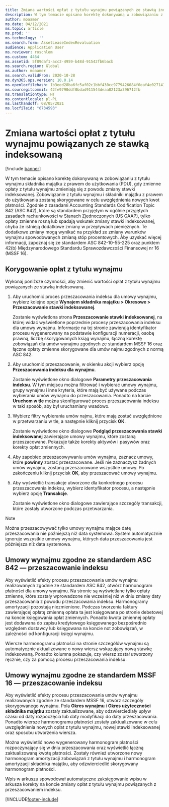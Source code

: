 ```yaml
---
title: Zmiana wartości opłat z tytułu wynajmu powiązanych ze stawką indeksowaną
description: W tym temacie opisano korektę dokonywaną w zobowiązaniu z tytułu wynajmu składnika majątku z prawem do użytkowania (PDU), gdy zmienne opłaty z tytułu wynajmu zmieniają się z powodu zmiany stawki indeksowanej.
author: moaamer
ms.date: 04/12/2021
ms.topic: article
ms.prod: ''
ms.technology: ''
ms.search.form: AssetLeaseIndexRevaluation
audience: Application User
ms.reviewer: roschlom
ms.custom: 4464
ms.assetid: 5f89daf1-acc2-4959-b48d-91542fb6bacb
ms.search.region: Global
ms.author: moaamer
ms.search.validFrom: 2020-10-28
ms.dyn365.ops.version: 10.0.14
ms.openlocfilehash: 1b3eed28ba6fc5af02c1bbf430cc9779426084f0eaf4e027141bbdd18a70dde4
ms.sourcegitcommit: 42fe9790ddf0bdad911544deaa82123a396712fb
ms.translationtype: HT
ms.contentlocale: pl-PL
ms.lasthandoff: 08/05/2021
ms.locfileid: "6734593"
---
```

# <a name="revalue-lease-payments-that-are-linked-to-an-index-rate"></a>Zmiana wartości opłat z tytułu wynajmu powiązanych ze stawką indeksowaną

[!include [banner](../includes/banner.md)]

W tym temacie opisano korektę dokonywaną w zobowiązaniu z tytułu wynajmu składnika majątku z prawem do użytkowania (PDU), gdy zmienne opłaty z tytułu wynajmu zmieniają się z powodu zmiany stawki indeksowanej. Zobowiązanie z tytułu wynajmu i składniki majątku z prawem do użytkowania zostaną skorygowane w celu uwzględnienia nowych kwot płatności. Zgodnie z zasadami Accounting Standards Codification Topic 842 (ASC 842), które są standardem przyjętym w ogólnie przyjętych zasadach rachunkowości w Stanach Zjednoczonych (US GAAP), tylko opłaty zmienne rosną lub spadają wskutek zmiany stawki indeksowanej, chyba że istnieją dodatkowe zmiany w przepływach pieniężnych. Te dodatkowe zmiany mogą wynikać na przykład ze zmiany warunków wynajmu spowodowanych zmianą stóp procentowych. Aby uzyskać więcej informacji, zapoznaj się ze standardem ASC 842-10-55-225 oraz punktem 42(b) Międzynarodowego Standardu Sprawozdawczości Finansowej nr 16 (MSSF 16).

## <a name="adjust-lease-payments"></a>Korygowanie opłat z tytułu wynajmu

Wykonaj poniższe czynności, aby zmienić wartości opłat z tytułu wynajmu powiązanych ze stawką indeksowaną.

1. Aby uruchomić proces przeszacowania indeksu dla umowy wynajmu, wybierz kolejno opcje **Wynajem składnika majątku \> Okresowe \> Przeszacowanie stawki indeksowanej**.

    Zostanie wyświetlona strona **Przeszacowanie stawki indeksowanej**, na której widać wyświetlone poprzednie procesy przeszacowania indeksu dla umowy wynajmu. Informacje na tej stronie zawierają identyfikator procesu wygenerowany na podstawie konfiguracji numeracji, osobę prawną, liczbę skorygowanych ksiąg wynajmu, łączną korektę zobowiązań dla umów wynajmu zgodnych ze standardem MSSF 16 oraz łączne opłaty zmienne skorygowane dla umów najmu zgodnych z normą ASC 842.

2. Aby uruchomić przeszacowanie, w okienku akcji wybierz opcję **Przeszacowania indeksu dla wynajmu**.

    Zostanie wyświetlone okno dialogowe **Parametry przeszacowania indeksu**. W tym miejscu można filtrować i wybierać umowy wynajmu, grupy wynajmu i inne kryteria, które mają być używane podczas wybierania umów wynajmu do przeszacowania. Ponadto na karcie **Uruchom w tle** można skonfigurować proces przeszacowania indeksu w taki sposób, aby był uruchamiany wsadowo.

4. Wybierz filtry wybierania umów najmu, które mają zostać uwzględnione w przetwarzaniu w tle, a następnie kliknij przycisk **OK**.

    Zostanie wyświetlone okno dialogowe **Podgląd przeszacowania stawki indeksowanej** zawierające umowy wynajmu, które zostaną przeszacowane. Pokazuje także korekty aktywów i pasywów oraz korekty opłat zmiennych.
    
5. Aby zapobiec przeszacowywaniu umów wynajmu, zaznacz umowy, które **powinny** zostać przeszacowane. Jeśli nie zaznaczysz żadnych umów wynajmu, zostaną przeszacowane wszystkie umowy. Po zakończeniu kliknij przycisk **OK**, aby przeszacować umowy wynajmu.
6. Aby wyświetlić transakcje utworzone dla konkretnego procesu przeszacowania indeksu, wybierz identyfikator procesu, a następnie wybierz opcję **Transakcje**.

    Zostanie wyświetlone okno dialogowe zawierające szczegóły transakcji, które zostały utworzone podczas przetwarzania.

> [!NOTE]
> Można przeszacowywać tylko umowy wynajmu mające datę przeszacowania nie późniejszą niż data systemowa. System automatycznie ignoruje wszystkie umowy wynajmu, których data przeszacowania jest późniejsza niż data systemowa.

## <a name="asc-842-leases--index-revaluation"></a>Umowy wynajmu zgodne ze standardem ASC 842 — przeszacowanie indeksu

Aby wyświetlić efekty procesu przeszacowania umów wynajmu realizowanych zgodnie ze standardem ASC 842, otwórz harmonogram płatności dla umowy wynajmu. Na stronie są wyświetlane tylko opłaty zmienne, które zostały wprowadzone nie wcześniej niż w dniu zmiany daty przeszacowania z powodu przeszacowania indeksu. Harmonogramy amortyzacji pozostają niezmienione. Podczas tworzenia faktury zawierającej opłatę zmienną opłata ta jest księgowana po stronie debetowej na koncie księgowania opłat zmiennych. Ponadto kwota zmiennej opłaty jest dodawana do zapisu kredytowego księgowanego bezpośrednio względem dostawcy lub księgowana na koncie not zobowiązań, w zależności od konfiguracji księgi wynajmu.

Wiersze harmonogramu płatności na stronie szczegółów wynajmu są automatycznie aktualizowane o nowy wiersz wskazujący nową stawkę indeksowaną. Ponadto kolumna pokazuje, czy wiersz został utworzony ręcznie, czy za pomocą procesu przeszacowania indeksu.

## <a name="ifrs-16-leases--index-revaluation"></a>Umowy wynajmu zgodne ze standardem MSSF 16 — przeszacowanie indeksu

Aby wyświetlić efekty procesu przeszacowania umów wynajmu realizowanych zgodnie ze standardem MSSF 16, otwórz szczegóły skorygowanego wynajmu. Pola **Okres wynajmu** i **Okres użyteczności składnika majątku** zostały zaktualizowane, aby odzwierciedlały upływ czasu od daty rozpoczęcia lub daty modyfikacji do daty przeszacowania. Ponadto wiersze harmonogramu płatności zostały zaktualizowane w celu uwzględnienia nowych opłat z tytułu wynajmu, nowej stawki indeksowanej oraz sposobu utworzenia wiersza.

Można wyświetlić nowo wygenerowany harmonogram płatności rozpoczynający się w dniu przeszacowania oraz wyświetlić łączną zaktualizowaną kwotę płatności. Zostały również utworzone nowy harmonogram amortyzacji zobowiązań z tytułu wynajmu i harmonogram amortyzacji składnika majątku, aby odzwierciedlić skorygowany harmonogram płatności.

Wpis w arkuszu spowodował automatyczne zaksięgowanie wpisu w arkusza korekty na koncie zmiany opłat z tytułu wynajmu powiązanych z przeszacowaniem indeksu.


[!INCLUDE[footer-include](../../includes/footer-banner.md)]
